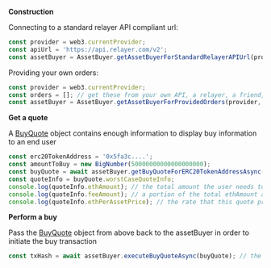 **Construction**

Connecting to a standard relayer API compliant url:

```typescript
const provider = web3.currentProvider;
const apiUrl = 'https://api.relayer.com/v2';
const assetBuyer = AssetBuyer.getAssetBuyerForStandardRelayerAPIUrl(provider, apiUrl);
```

Providing your own orders:

```typescript
const provider = web3.currentProvider;
const orders = []; // get these from your own API, a relayer, a friend, from anywhere
const assetBuyer = AssetBuyer.getAssetBuyerForProvidedOrders(provider, orders);
```

**Get a quote**

A [BuyQuote](#types-BuyQuote) object contains enough information to display buy information to an end user

```typescript
const erc20TokenAddress = '0x5fa3c....';
const amountToBuy = new BigNumber(50000000000000000000);
const buyQuote = await assetBuyer.getBuyQuoteForERC20TokenAddressAsync(erc20TokenAddress, amountToBuy);
const quoteInfo = buyQuote.worstCaseQuoteInfo;
console.log(quoteInfo.ethAmount); // the total amount the user needs to pay to buy the desired amount (including ZRX fees)
console.log(quoteInfo.feeAmount); // a portion of the total ethAmount above that was used to buy affiliate fees
console.log(quoteInfo.ethPerAssetPrice); // the rate that this quote provides (e.g. 0.0035ETH / REP)
```

**Perform a buy**

Pass the [BuyQuote](#types-BuyQuote) object from above back to the assetBuyer in order to initiate the buy transaction

```typescript
const txHash = await assetBuyer.executeBuyQuoteAsync(buyQuote); // the hash of the transaction submitted to the Ethereum network
```
